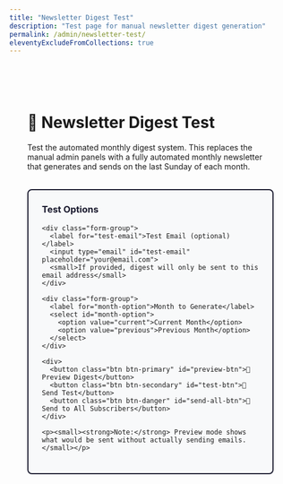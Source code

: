 ```yaml
---
title: "Newsletter Digest Test"
description: "Test page for manual newsletter digest generation"
permalink: /admin/newsletter-test/
eleventyExcludeFromCollections: true
---
```


<style>
.test-container {
  max-width: 800px;
  margin: 2rem auto;
  padding: 2rem;
  font-family: -apple-system, BlinkMacSystemFont, 'Segoe UI', Roboto, sans-serif;
}

.test-section {
  margin: 2rem 0;
  padding: 1.5rem;
  border: 2px solid #1a1a2e;
  border-radius: 8px;
  background: #f8f9fa;
}

.test-section h3 {
  margin-top: 0;
  color: #1a1a2e;
}

.form-group {
  margin: 1rem 0;
}

.form-group label {
  display: block;
  margin-bottom: 0.5rem;
  font-weight: 600;
  color: #1a1a2e;
}

.form-group input, .form-group select {
  width: 100%;
  max-width: 400px;
  padding: 0.75rem;
  border: 2px solid #ddd;
  border-radius: 6px;
  font-size: 14px;
}

.btn {
  padding: 0.75rem 1.5rem;
  border: none;
  border-radius: 6px;
  cursor: pointer;
  font-size: 16px;
  font-weight: 600;
  margin: 0.5rem 0.5rem 0.5rem 0;
  transition: all 0.2s ease;
}

.btn-primary {
  background: #ffd700;
  color: #1a1a2e;
}

.btn-primary:hover {
  background: #ffed4e;
  transform: translateY(-1px);
}

.btn-secondary {
  background: #6c757d;
  color: white;
}

.btn-secondary:hover {
  background: #5a6268;
}

.btn-danger {
  background: #dc3545;
  color: white;
}

.btn-danger:hover {
  background: #c82333;
}

.result {
  margin-top: 2rem;
  padding: 1.5rem;
  border-radius: 8px;
  font-family: monospace;
  white-space: pre-wrap;
  max-height: 500px;
  overflow-y: auto;
}

.result.success {
  background: #d4edda;
  border: 1px solid #c3e6cb;
  color: #155724;
}

.result.error {
  background: #f8d7da;
  border: 1px solid #f1b0b7;
  color: #721c24;
}

.result.info {
  background: #e3f2fd;
  border: 1px solid #64b5f6;
  color: #1565c0;
}

.loading {
  opacity: 0.7;
  pointer-events: none;
}

.loading::after {
  content: " ...";
}

.stats-grid {
  display: grid;
  grid-template-columns: repeat(auto-fit, minmax(200px, 1fr));
  gap: 1rem;
  margin: 1rem 0;
}

.stat-card {
  background: white;
  padding: 1rem;
  border-radius: 6px;
  border: 1px solid #ddd;
  text-align: center;
}

.stat-number {
  font-size: 2rem;
  font-weight: bold;
  color: #1a1a2e;
}

.stat-label {
  font-size: 0.9rem;
  color: #666;
  margin-top: 0.5rem;
}

.post-list {
  background: white;
  border-radius: 6px;
  padding: 1rem;
  margin: 1rem 0;
}

.post-item {
  padding: 0.75rem 0;
  border-bottom: 1px solid #eee;
}

.post-item:last-child {
  border-bottom: none;
}

.post-title {
  font-weight: 600;
  color: #1a1a2e;
}

.post-meta {
  font-size: 0.9rem;
  color: #666;
  margin-top: 0.25rem;
}
</style>

<div class="test-container">
  <h1>🫘 Newsletter Digest Test</h1>
  <p>Test the automated monthly digest system. This replaces the manual admin panels with a fully automated monthly newsletter that generates and sends on the last Sunday of each month.</p>

  <!-- Test Options -->
  <div class="test-section">
    <h3>Test Options</h3>
    
    <div class="form-group">
      <label for="test-email">Test Email (optional)</label>
      <input type="email" id="test-email" placeholder="your@email.com">
      <small>If provided, digest will only be sent to this email address</small>
    </div>

    <div class="form-group">
      <label for="month-option">Month to Generate</label>
      <select id="month-option">
        <option value="current">Current Month</option>
        <option value="previous">Previous Month</option>
      </select>
    </div>

    <div>
      <button class="btn btn-primary" id="preview-btn">👀 Preview Digest</button>
      <button class="btn btn-secondary" id="test-btn">📧 Send Test</button>
      <button class="btn btn-danger" id="send-all-btn">📢 Send to All Subscribers</button>
    </div>

    <p><small><strong>Note:</strong> Preview mode shows what would be sent without actually sending emails.</small></p>
  </div>

  <!-- Results -->
  <div id="results" style="display: none;">
    <div class="test-section">
      <h3>Results</h3>
      <div id="result-content" class="result"></div>
      
      <div id="stats-section" style="display: none;">
        <h4>Statistics</h4>
        <div id="stats-grid" class="stats-grid"></div>
      </div>

      <div id="posts-section" style="display: none;">
        <h4>Posts Included</h4>
        <div id="post-list" class="post-list"></div>
      </div>
    </div>
  </div>
</div>

<script>
document.addEventListener('DOMContentLoaded', function() {
  console.log('Newsletter digest test page loaded');
  
  let isLoading = false;

  // Button event listeners
  document.getElementById('preview-btn').addEventListener('click', previewDigest);
  document.getElementById('test-btn').addEventListener('click', sendTestDigest);
  document.getElementById('send-all-btn').addEventListener('click', sendToAllSubscribers);

  async function previewDigest() {
    if (isLoading) return;
    
    const monthOption = document.getElementById('month-option').value;
    const includePrevious = monthOption === 'previous';
    
    await callDigestFunction({
      include_previous_month: includePrevious
    }, 'Preview');
  }

  async function sendTestDigest() {
    if (isLoading) return;
    
    const testEmail = document.getElementById('test-email').value;
    if (!testEmail) {
      alert('Please enter a test email address');
      return;
    }
    
    const monthOption = document.getElementById('month-option').value;
    const includePrevious = monthOption === 'previous';
    
    await callDigestFunction({
      test_email: testEmail,
      include_previous_month: includePrevious
    }, 'Test Send');
  }

  async function sendToAllSubscribers() {
    if (isLoading) return;
    
    if (!confirm('This will send the digest to ALL newsletter subscribers. Are you sure?')) {
      return;
    }
    
    const monthOption = document.getElementById('month-option').value;
    const includePrevious = monthOption === 'previous';
    
    await callDigestFunction({
      force_send: 'true',
      include_previous_month: includePrevious
    }, 'Send to All');
  }

  async function callDigestFunction(params, actionName) {
    isLoading = true;
    
    // Show loading state
    const resultDiv = document.getElementById('result-content');
    const resultsSection = document.getElementById('results');
    
    resultDiv.className = 'result info loading';
    resultDiv.textContent = actionName + ' in progress';
    resultsSection.style.display = 'block';
    
    try {
      // Build query string
      const queryParams = new URLSearchParams(params).toString();
      const url = '/.netlify/functions/trigger-monthly-digest?' + queryParams;
      
      const response = await fetch(url);
      const data = await response.json();
      
      // Show results
      resultDiv.className = response.ok ? 'result success' : 'result error';
      resultDiv.textContent = JSON.stringify(data, null, 2);
      
      // Show statistics if available
      if (data.stats) {
        showStats(data.stats);
      }
      
      // Show posts if available
      if (data.posts && data.posts.length > 0) {
        showPosts(data.posts);
      }
      
    } catch (error) {
      resultDiv.className = 'result error';
      resultDiv.textContent = 'Error: ' + error.message;
    } finally {
      isLoading = false;
      resultDiv.classList.remove('loading');
    }
  }

  function showStats(stats) {
    const statsSection = document.getElementById('stats-section');
    const statsGrid = document.getElementById('stats-grid');
    
    statsGrid.innerHTML = 
      '<div class="stat-card">' +
        '<div class="stat-number">' + (stats.postsIncluded || 0) + '</div>' +
        '<div class="stat-label">Posts Included</div>' +
      '</div>' +
      '<div class="stat-card">' +
        '<div class="stat-number">' + (stats.authorsIncluded || 0) + '</div>' +
        '<div class="stat-label">Authors Featured</div>' +
      '</div>' +
      '<div class="stat-card">' +
        '<div class="stat-number">' + (stats.subscribersFound || 0) + '</div>' +
        '<div class="stat-label">Subscribers</div>' +
      '</div>' +
      '<div class="stat-card">' +
        '<div class="stat-number">' + (stats.emailsSent || 0) + '</div>' +
        '<div class="stat-label">Emails Sent</div>' +
      '</div>';
    
    statsSection.style.display = 'block';
  }

  function showPosts(posts) {
    const postsSection = document.getElementById('posts-section');
    const postList = document.getElementById('post-list');
    
    const postsHtml = posts.map(function(post) {
      return '<div class="post-item">' +
        '<div class="post-title">' + post.title + '</div>' +
        '<div class="post-meta">' +
          'by ' + post.author + ' • ' + post.date + ' • ' +
          '<a href="https://nightdogs.xyz' + post.url + '" target="_blank">View Post</a>' +
        '</div>' +
      '</div>';
    }).join('');
    
    postList.innerHTML = postsHtml;
    postsSection.style.display = 'block';
  }
});
</script>